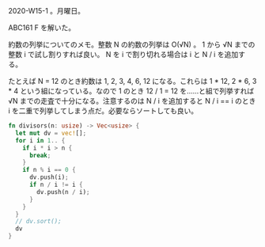 2020-W15-1 。月曜日。

ABC161 F を解いた。

約数の列挙についてのメモ。整数 N の約数の列挙は O(√N) 。 1 から √N までの整数 i で試し割りすれば良い。 N を i で割り切れる場合は i と N / i を追加する。

たとえば N = 12 のとき約数は 1, 2, 3, 4, 6, 12 になる。これらは 1 * 12, 2 * 6, 3 * 4 という組になっている。なので 1 のとき 12 / 1 = 12 を……と組で列挙すれば √N までの走査で十分になる。注意するのは N / i を追加すると N / i == i のとき i を二重で列挙してしまう点だ。必要ならソートしても良い。

```rust
fn divisors(n: usize) -> Vec<usize> {
  let mut dv = vec![];
  for i in 1.. {
    if i * i > n {
      break;
    }
    if n % i == 0 {
      dv.push(i);
      if n / i != i {
        dv.push(n / i);
      }
    }
  }
  // dv.sort();
  dv
}
```
